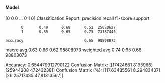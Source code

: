 #### Model
[0 0 0 ... 0 1 0]
Classification Report:
              precision    recall  f1-score   support

           0       0.40      0.68      0.51  25620627
           1       0.85      0.65      0.73  73187446

    accuracy                           0.65  98808073
   macro avg       0.63      0.66      0.62  98808073
weighted avg       0.74      0.65      0.68  98808073

Accuracy: 0.654479912790122
Confusion Matrix:
[[17424661  8195966]
 [25944208 47243238]]
Confusion Matrix (%):
[[17.63485561  8.29483437]
 [26.25717435 47.81313567]]
